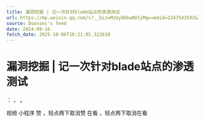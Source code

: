 ```yaml
---
title: 漏洞挖掘 | 记一次针对blade站点的渗透测试
url: https://mp.weixin.qq.com/s?__biz=MzUyODkwNDIyMg==&mid=2247543592&idx=1&sn=ac94fd8b219d4813431a8ed23ce63693
source: Doonsec's feed
date: 2024-09-16
fetch_date: 2025-10-06T18:21:05.322630
---
```


# 漏洞挖掘 | 记一次针对blade站点的渗透测试

：
，
。

视频
小程序
赞
，轻点两下取消赞
在看
，轻点两下取消在看